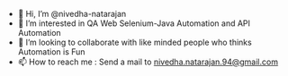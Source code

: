 - 👋 Hi, I’m @nivedha-natarajan
- 👀 I’m interested in QA Web Selenium-Java Automation and API Automation
- 💞️ I’m looking to collaborate with like minded people who thinks Automation is Fun
- 📫 How to reach me : Send a mail to nivedha.natarajan.94@gmail.com

<!---
nivedha-natarajan/nivedha-natarajan is a ✨ special ✨ repository because its `README.md` (this file) appears on your GitHub profile.
You can click the Preview link to take a look at your changes.

- 🌱 I’m currently learning 
--->
